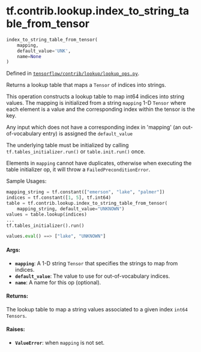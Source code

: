 <div itemscope itemtype="http://developers.google.com/ReferenceObject">
<meta itemprop="name" content="tf.contrib.lookup.index_to_string_table_from_tensor" />
</div>

# tf.contrib.lookup.index_to_string_table_from_tensor

``` python
index_to_string_table_from_tensor(
    mapping,
    default_value='UNK',
    name=None
)
```



Defined in [`tensorflow/contrib/lookup/lookup_ops.py`](https://www.tensorflow.org/code/tensorflow/contrib/lookup/lookup_ops.py).

Returns a lookup table that maps a `Tensor` of indices into strings.

This operation constructs a lookup table to map int64 indices into string
values. The mapping is initialized from a string `mapping` 1-D `Tensor` where
each element is a value and the corresponding index within the tensor is the
key.

Any input which does not have a corresponding index in 'mapping'
(an out-of-vocabulary entry) is assigned the `default_value`

The underlying table must be initialized by calling
`tf.tables_initializer.run()` or `table.init.run()` once.

Elements in `mapping` cannot have duplicates, otherwise when executing the
table initializer op, it will throw a `FailedPreconditionError`.

Sample Usages:

```python
mapping_string = tf.constant(["emerson", "lake", "palmer"])
indices = tf.constant([1, 5], tf.int64)
table = tf.contrib.lookup.index_to_string_table_from_tensor(
    mapping_string, default_value="UNKNOWN")
values = table.lookup(indices)
...
tf.tables_initializer().run()

values.eval() ==> ["lake", "UNKNOWN"]
```

#### Args:

* <b>`mapping`</b>: A 1-D string `Tensor` that specifies the strings to map from
    indices.
* <b>`default_value`</b>: The value to use for out-of-vocabulary indices.
* <b>`name`</b>: A name for this op (optional).


#### Returns:

The lookup table to map a string values associated to a given index `int64`
`Tensors`.


#### Raises:

* <b>`ValueError`</b>: when `mapping` is not set.